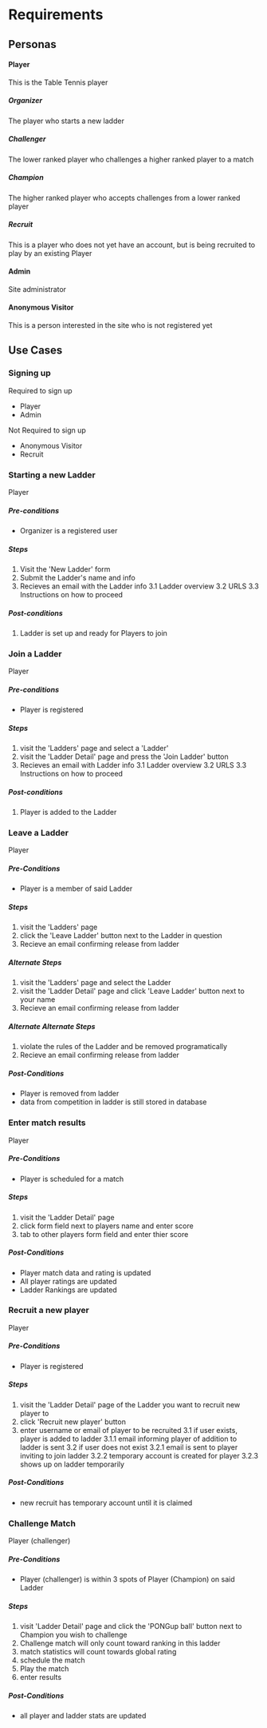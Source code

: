 # Requirements

## Personas

#### Player

This is the Table Tennis player

##### Organizer

The player who starts a new ladder

##### Challenger

The lower ranked player who challenges a higher ranked player to a match

##### Champion

The higher ranked player who accepts challenges from a lower ranked player

##### Recruit

This is a player who does not yet have an account, but is being recruited
to play by an existing Player

#### Admin

Site administrator

#### Anonymous Visitor

This is a person interested in the site who is not registered yet

## Use Cases

### Signing up

Required to sign up
* Player
* Admin

Not Required to sign up
* Anonymous Visitor
* Recruit

### Starting a new Ladder

Player

##### Pre-conditions

* Organizer is a registered user

##### Steps

1. Visit the 'New Ladder' form
2. Submit the Ladder's name and info
3. Recieves an email with the Ladder info
  3.1 Ladder overview
  3.2 URLS
  3.3 Instructions on how to proceed

##### Post-conditions

1. Ladder is set up and ready for Players to join

### Join a Ladder

Player

##### Pre-conditions

* Player is registered

##### Steps

1. visit the 'Ladders' page and select a 'Ladder'
2. visit the 'Ladder Detail' page and press the 'Join Ladder' button
3. Recieves an email with Ladder info
  3.1 Ladder overview
  3.2 URLS
  3.3 Instructions on how to proceed

##### Post-conditions

1. Player is added to the Ladder

### Leave a Ladder

Player

##### Pre-Conditions

* Player is a member of said Ladder

##### Steps

1. visit the 'Ladders' page
2. click the 'Leave Ladder' button next to the Ladder in question
3. Recieve an email confirming release from ladder

##### Alternate Steps

1. visit the 'Ladders' page and select the Ladder
2. visit the 'Ladder Detail' page and click 'Leave Ladder' button next to your name
3. Recieve an email confirming release from ladder

##### Alternate Alternate Steps

1. violate the rules of the Ladder and be removed programatically
2. Recieve an email confirming release from ladder

##### Post-Conditions

* Player is removed from ladder
* data from competition in ladder is still stored in database

### Enter match results

Player

##### Pre-Conditions

* Player is scheduled for a match

##### Steps

1. visit the 'Ladder Detail' page
2. click form field next to players name and enter score
3. tab to other players form field and enter thier score

##### Post-Conditions

* Player match data and rating is updated
* All player ratings are updated
* Ladder Rankings are updated

### Recruit a new player

Player

##### Pre-Conditions

* Player is registered

##### Steps

1. visit the 'Ladder Detail' page of the Ladder you want to recruit new player to
2. click 'Recruit new player' button
3. enter username or email of player to be recruited
  3.1 if user exists, player is added to ladder
    3.1.1 email informing player of addition to ladder is sent
  3.2 if user does not exist
    3.2.1 email is sent to player inviting to join ladder
    3.2.2 temporary account is created for player
    3.2.3 shows up on ladder temporarily

##### Post-Conditions

* new recruit has temporary account until it is claimed

### Challenge Match

Player (challenger)

##### Pre-Conditions

* Player (challenger) is within 3 spots of Player (Champion) on said Ladder

##### Steps

1. visit 'Ladder Detail' page and click the 'PONGup ball' button next to Champion you wish to challenge
2. Challenge match will only count toward ranking in this ladder
3. match statistics will count towards global rating
3. schedule the match
4. Play the match
5. enter results

##### Post-Conditions

* all player and ladder stats are updated
